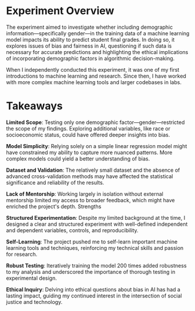 # Experiment Overview
The experiment aimed to investigate whether including demographic information—specifically gender—in the training data of a machine learning model impacts its ability to predict student final grades. In doing so, it explores issues of bias and fairness in AI, questioning if such data is necessary for accurate predictions and highlighting the ethical implications of incorporating demographic factors in algorithmic decision-making.

When I independently conducted this experiment, it was one of my first introductions to machine learning and research. Since then, I have worked with more complex machine learning tools and larger codebases in labs.

# Takeaways

**Limited Scope**: Testing only one demographic factor—gender—restricted the scope of my findings. Exploring additional variables, like race or socioeconomic status, could have offered deeper insights into bias.

**Model Simplicity**: Relying solely on a simple linear regression model might have constrained my ability to capture more nuanced patterns. More complex models could yield a better understanding of bias.

**Dataset and Validation**: The relatively small dataset and the absence of advanced cross-validation methods may have affected the statistical significance and reliability of the results.

**Lack of Mentorship**: Working largely in isolation without external mentorship limited my access to broader feedback, which might have enriched the project's depth.
Strengths

**Structured Experimentation**: Despite my limited background at the time, I designed a clear and structured experiment with well-defined independent and dependent variables, controls, and reproducibility.

**Self-Learning**: The project pushed me to self-learn important machine learning tools and techniques, reinforcing my technical skills and passion for research.

**Robust Testing**: Iteratively training the model 200 times added robustness to my analysis and underscored the importance of thorough testing in experimental design.

**Ethical Inquiry**: Delving into ethical questions about bias in AI has had a lasting impact, guiding my continued interest in the intersection of social justice and technology.





